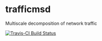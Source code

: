 # trafficmsd
Multiscale decomposition of network traffic

[![Travis-CI Build Status](https://travis-ci.org/vsimko/trafficmsd.svg?branch=master)](https://travis-ci.org/vsimko/trafficmsd)
